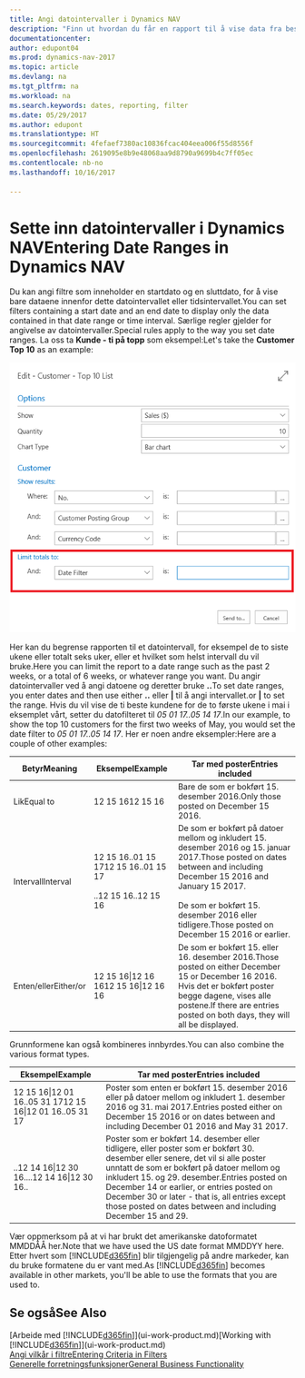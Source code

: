 ```yaml
---
title: Angi datointervaller i Dynamics NAV
description: "Finn ut hvordan du får en rapport til å vise data fra bestemte tidsperioder ved å bruke datointervaller i Dynamics NAV."
documentationcenter: 
author: edupont04
ms.prod: dynamics-nav-2017
ms.topic: article
ms.devlang: na
ms.tgt_pltfrm: na
ms.workload: na
ms.search.keywords: dates, reporting, filter
ms.date: 05/29/2017
ms.author: edupont
ms.translationtype: HT
ms.sourcegitcommit: 4fefaef7380ac10836fcac404eea006f55d8556f
ms.openlocfilehash: 2619095e8b9e48068aa9d8790a9699b4c7ff05ec
ms.contentlocale: nb-no
ms.lasthandoff: 10/16/2017

---
```

# <a name="entering-date-ranges-in-dynamics-nav"></a><span data-ttu-id="64dc4-103">Sette inn datointervaller i Dynamics NAV</span><span class="sxs-lookup"><span data-stu-id="64dc4-103">Entering Date Ranges in Dynamics NAV</span></span>
<span data-ttu-id="64dc4-104">Du kan angi filtre som inneholder en startdato og en sluttdato, for å vise bare dataene innenfor dette datointervallet eller tidsintervallet.</span><span class="sxs-lookup"><span data-stu-id="64dc4-104">You can set filters containing a start date and an end date to display only the data contained in that date range or time interval.</span></span> <span data-ttu-id="64dc4-105">Særlige regler gjelder for angivelse av datointervaller.</span><span class="sxs-lookup"><span data-stu-id="64dc4-105">Special rules apply to the way you set date ranges.</span></span> <span data-ttu-id="64dc4-106">La oss ta **Kunde - ti på topp** som eksempel:</span><span class="sxs-lookup"><span data-stu-id="64dc4-106">Let's take the **Customer Top 10** as an example:</span></span>

![Angi et datointervall på forespørselssiden for Kunde - ti på topp-listen](./media/ui-enter-date-ranges/customer-top10-list.png)

<span data-ttu-id="64dc4-108">Her kan du begrense rapporten til et datointervall, for eksempel de to siste ukene eller totalt seks uker, eller et hvilket som helst intervall du vil bruke.</span><span class="sxs-lookup"><span data-stu-id="64dc4-108">Here you can limit the report to a date range such as the past 2 weeks, or a total of 6 weeks, or whatever range you want.</span></span> <span data-ttu-id="64dc4-109">Du angir datointervaller ved å angi datoene og deretter bruke **..**</span><span class="sxs-lookup"><span data-stu-id="64dc4-109">To set date ranges, you enter dates and then use either **..**</span></span> <span data-ttu-id="64dc4-110">eller **|** til å angi intervallet.</span><span class="sxs-lookup"><span data-stu-id="64dc4-110">or **|** to set the range.</span></span> <span data-ttu-id="64dc4-111">Hvis du vil vise de ti beste kundene for de to første ukene i mai i eksemplet vårt, setter du datofilteret til *05 01 17..05 14 17*.</span><span class="sxs-lookup"><span data-stu-id="64dc4-111">In our example, to show the top 10 customers for the first two weeks of May, you would set the date filter to *05 01 17..05 14 17*.</span></span>
<span data-ttu-id="64dc4-112">Her er noen andre eksempler:</span><span class="sxs-lookup"><span data-stu-id="64dc4-112">Here are a couple of other examples:</span></span>

| <span data-ttu-id="64dc4-113">Betyr</span><span class="sxs-lookup"><span data-stu-id="64dc4-113">Meaning</span></span> | <span data-ttu-id="64dc4-114">Eksempel</span><span class="sxs-lookup"><span data-stu-id="64dc4-114">Example</span></span> | <span data-ttu-id="64dc4-115">Tar med poster</span><span class="sxs-lookup"><span data-stu-id="64dc4-115">Entries included</span></span> |
|---|---|---|
|<span data-ttu-id="64dc4-116">Lik</span><span class="sxs-lookup"><span data-stu-id="64dc4-116">Equal to</span></span>| <span data-ttu-id="64dc4-117">12 15 16</span><span class="sxs-lookup"><span data-stu-id="64dc4-117">12 15 16</span></span> |<span data-ttu-id="64dc4-118">Bare de som er bokført 15. desember 2016.</span><span class="sxs-lookup"><span data-stu-id="64dc4-118">Only those posted on December 15 2016.</span></span>|
|<span data-ttu-id="64dc4-119">Intervall</span><span class="sxs-lookup"><span data-stu-id="64dc4-119">Interval</span></span>| <span data-ttu-id="64dc4-120">12 15 16..01 15 17</span><span class="sxs-lookup"><span data-stu-id="64dc4-120">12 15 16..01 15 17</span></span><br /><br /><span data-ttu-id="64dc4-121">..12 15 16</span><span class="sxs-lookup"><span data-stu-id="64dc4-121">..12 15 16</span></span>|<span data-ttu-id="64dc4-122">De som er bokført på datoer mellom og inkludert 15. desember 2016 og 15. januar 2017.</span><span class="sxs-lookup"><span data-stu-id="64dc4-122">Those posted on dates between and including December 15 2016 and January 15 2017.</span></span><br /><br /><span data-ttu-id="64dc4-123">De som er bokført 15. desember 2016 eller tidligere.</span><span class="sxs-lookup"><span data-stu-id="64dc4-123">Those posted on December 15 2016 or earlier.</span></span>|
|<span data-ttu-id="64dc4-124">Enten/eller</span><span class="sxs-lookup"><span data-stu-id="64dc4-124">Either/or</span></span>|<span data-ttu-id="64dc4-125">12 15 16&#124;12 16 16</span><span class="sxs-lookup"><span data-stu-id="64dc4-125">12 15 16&#124;12 16 16</span></span>|<span data-ttu-id="64dc4-126">De som er bokført 15. eller 16. desember 2016.</span><span class="sxs-lookup"><span data-stu-id="64dc4-126">Those posted on either December 15 or December 16 2016.</span></span> <span data-ttu-id="64dc4-127">Hvis det er bokført poster begge dagene, vises alle postene.</span><span class="sxs-lookup"><span data-stu-id="64dc4-127">If there are entries posted on both days, they will all be displayed.</span></span>|

<span data-ttu-id="64dc4-128">Grunnformene kan også kombineres innbyrdes.</span><span class="sxs-lookup"><span data-stu-id="64dc4-128">You can also combine the various format types.</span></span>

| <span data-ttu-id="64dc4-129">Eksempel</span><span class="sxs-lookup"><span data-stu-id="64dc4-129">Example</span></span> | <span data-ttu-id="64dc4-130">Tar med poster</span><span class="sxs-lookup"><span data-stu-id="64dc4-130">Entries included</span></span> |
|---|---|
|<span data-ttu-id="64dc4-131">12 15 16&#124;12 01 16..05 31 17</span><span class="sxs-lookup"><span data-stu-id="64dc4-131">12 15 16&#124;12 01 16..05 31 17</span></span> | <span data-ttu-id="64dc4-132">Poster som enten er bokført 15. desember 2016 eller på datoer mellom og inkludert 1. desember 2016 og 31. mai 2017.</span><span class="sxs-lookup"><span data-stu-id="64dc4-132">Entries posted either on December 15 2016 or on dates between and including December 01 2016 and May 31 2017.</span></span> |
|<span data-ttu-id="64dc4-133">..12 14 16&#124;12 30 16..</span><span class="sxs-lookup"><span data-stu-id="64dc4-133">..12 14 16&#124;12 30 16..</span></span> | <span data-ttu-id="64dc4-134">Poster som er bokført 14. desember eller tidligere, eller poster som er bokført 30. desember eller senere, det vil si alle poster unntatt de som er bokført på datoer mellom og inkludert 15. og 29. desember.</span><span class="sxs-lookup"><span data-stu-id="64dc4-134">Entries posted on December 14 or earlier, or entries posted on December 30 or later - that is, all entries except those posted on dates between and including December 15 and 29.</span></span> |

<span data-ttu-id="64dc4-135">Vær oppmerksom på at vi har brukt det amerikanske datoformatet MMDDÅÅ her.</span><span class="sxs-lookup"><span data-stu-id="64dc4-135">Note that we have used the US date format MMDDYY here.</span></span> <span data-ttu-id="64dc4-136">Etter hvert som [!INCLUDE[d365fin](includes/d365fin_md.md)] blir tilgjengelig på andre markeder, kan du bruke formatene du er vant med.</span><span class="sxs-lookup"><span data-stu-id="64dc4-136">As [!INCLUDE[d365fin](includes/d365fin_md.md)] becomes available in other markets, you'll be able to use the formats that you are used to.</span></span>

## <a name="see-also"></a><span data-ttu-id="64dc4-137">Se også</span><span class="sxs-lookup"><span data-stu-id="64dc4-137">See Also</span></span>
<span data-ttu-id="64dc4-138">[Arbeide med [!INCLUDE[d365fin](includes/d365fin_long_md.md)]](ui-work-product.md)</span><span class="sxs-lookup"><span data-stu-id="64dc4-138">[Working with [!INCLUDE[d365fin](includes/d365fin_long_md.md)]](ui-work-product.md)</span></span>  
[<span data-ttu-id="64dc4-139">Angi vilkår i filtre</span><span class="sxs-lookup"><span data-stu-id="64dc4-139">Entering Criteria in Filters </span></span>](ui-enter-criteria-filters.md)  
[<span data-ttu-id="64dc4-140">Generelle forretningsfunksjoner</span><span class="sxs-lookup"><span data-stu-id="64dc4-140">General Business Functionality</span></span>](ui-across-business-areas.md)

